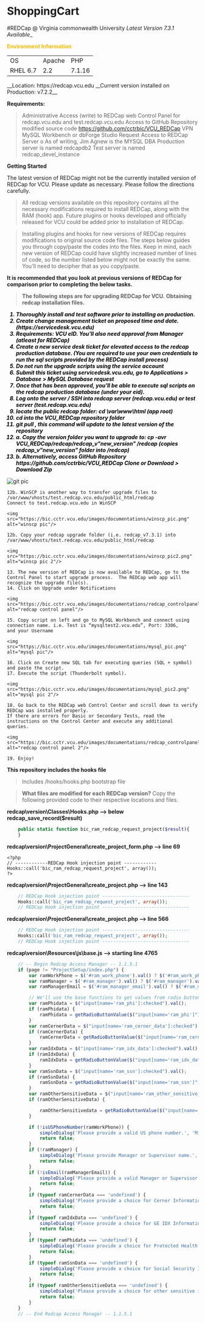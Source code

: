 # ShoppingCart
#REDCap @ Virginia commonwealth University
__Latest_ Version 7.3.1 Available__
<table>
    <thead><p style="font-weight:bold; color:#FFBA00">Environment Information</p></thead>
    <tr>
        <td>OS</td>
        <td>Apache</td>
        <td>PHP</td>
    </tr>
    <tr>
        <td>RHEL 6.7</td>
        <td>2.2</td>
        <td>7.1.16</td>
    </tr>
</table>
__Location: https://redcap.vcu.edu
__Current version installed on Production: v7.2.2__

__Requirements:__
> Administrative Access (write) to REDCap web Control Panel for redcap.vcu.edu and test.redcap.vcu.edu
> Access to GitHub Repository modified source code https://github.com/cctrbic/VCU_REDCap
> VPN
> MySQL Workbench or dbForge Studio
> Request Access to REDCap Server
	o As of writing, Jim Agnew is the MYSQL DBA
> Production server is named redcapdb2
> Test server is named redcap_devel_instance

__Getting Started__

The latest version of REDCap might not be the currently installed version of REDCap for VCU. Please update as necessary.
Please follow the directions carefully. 

> All redcap versions available on this repository contains all the necessary modifications
required to install REDCap, along with the RAM (hook) app. Future plugins or hooks developed and officially released
for VCU could be added prior to installation of REDCap.

> Installing plugins and hooks for new versions of REDCap requires modifications to original source code files.
> The steps below guides you through copy/paste the codes into the files.
> Keep in mind, each new version of REDCap could have slightly increased number of lines of code, so the number listed below
> might not be exactly the same. You'll need to decipher that as you copy/paste.

__It is recommended that you look at previous versions of REDCap for comparison prior to completing the below tasks.__

> __The following steps are for upgrading REDCap for VCU.__
> __Obtaining redcap installation files.__
<ol style="color:#000000; font-style:oblique; font-weight:bold">
    <li>Thoroughly install and test software prior to installing on production.</li>
    <li>Create change management ticket on proposed time and date. (https://servicedesk.vcu.edu)</li>
    <li>Requirements: VCU eID. You'll also need approval from Manager (atleast for REDCap)</li>
    <li>Create a new service desk ticket for elevated access to the redcap production database. (You are required to use your own credentials to run the sql scripts provided by the REDCap install process)</li>
    <li>Do not run the upgrade scripts using the service account</li>
    <li>Submit this ticket using servicedesk.vcu.edu, go to Applications > Database > MySQL Database request</li>
    <li>Once that has been approved, you'll be able to execute sql scripts on the redcap production database (under your eid).</li>
    <li>Log onto the server / SSH into redcap server (redcap.vcu.edu) or test server (test.redcap.vcu.edu)</li>
    <li>locate the public redcap folder: cd \var\www\html (app root)</li>
    <li>cd into the VCU_REDCap repository folder</li>
    <li>git pull , this command will update to the latest version of the repository</li>
    <li>a. Copy the version folder you want to upgrade to: cp -avr VCU_REDCap/redcap/redcap_v"new_version" /redcap (copies redcap_v"new_version" folder into /redcap)</li>
    <li>b. Alternatively, access GitHub Repository https://github.com/cctrbic/VCU_REDCap 
    Clone or Download > Download Zip</li>
    </ol>
    <img src="https://bic.cctr.vcu.edu/images/documentations/git_pic.png" alt="git pic"/>
    
    12b. WinSCP is another way to transfer upgrade files to /var/www/vhosts/test.redcap.vcu.edu/public_html/redcap
    Connect to test.redcap.vcu.edu in WinSCP
    
    <img src="https://bic.cctr.vcu.edu/images/documentations/winscp_pic.png" alt="winscp pic"/>
    
    12b. Copy your redcap upgrade folder (i.e. redcap_v7.3.1) into 
    /var/www/vhosts/test.redcap.vcu.edu/public_html/redcap
    
    <img src="https://bic.cctr.vcu.edu/images/documentations/winscp_pic2.png" alt="winscp pic 2"/>
    
    13. The new version of REDCap is now available to REDCap, go to the Control Panel to start upgrade process.  The REDCap web app will 	 recognize the upgrade file(s).
    14. Click on Upgrade under Notifications
    
    <img src="https://bic.cctr.vcu.edu/images/documentations/redcap_controlpanel.png" alt="redcap control panel"/>
    
    15. Copy script on left and go to MySQL Workbench and connect using connection name. i.e. Test is “mysqltest2.vcu.edu”, Port: 3306, 	and your Username
    
    <img src="https://bic.cctr.vcu.edu/images/documentations/mysql_pic.png" alt="mysql pic"/>
    
    16. Click on Create new SQL tab for executing queries (SQL + symbol) and paste the script.
    17. Execute the script (Thunderbolt symbol).
    
    <img src="https://bic.cctr.vcu.edu/images/documentations/mysql_pic2.png" alt="mysql pic 2"/>
    
    18. Go back to the REDCap web Control Center and scroll down to verify REDCap was installed properly.
	If there are errors for Basic or Secondary Tests, read the instructions on the Control Center and execute any additional 		queries.

    <img src="https://bic.cctr.vcu.edu/images/documentations/redcap_controlpanel2.png" alt="redcap control panel 2"/>
    
    19. Enjoy!
  

__This repository includes the hooks file__
> Includes /hooks/hooks.php bootstrap file

>__What files are modified for each REDCap version?__
> Copy the following provided code to their respective locations and files.

__redcap\version\Classes\Hooks.php --> below redcap_save_record($result)__
```php
    public static function bic_ram_redcap_request_project($result){
    }
```

__redcap\version\ProjectGeneral\create_project_form.php --> line 69__
```
<?php
// ------------REDCap Hook injection point ------------
Hooks::call('bic_ram_redcap_request_project', array());
?>
```
__redcap\version\ProjectGeneral\create_project.php --> line 143__
```php
    // REDCap Hook injection point --------------------------------
    Hooks::call('bic_ram_redcap_request_project', array());
    // REDCap Hook injection point --------------------------------

```
__redcap\version\ProjectGeneral\create_project.php --> line 566__
```php
    // REDCap Hook injection point --------------------------------
    Hooks::call('bic_ram_redcap_request_project', array());
    // REDCap Hook injection point --------------------------------
```
__redcap\version\Resources\js\base.js --> starting line 4765__
```js
    // -- Begin Redcap Access Manager -- 1.1.5.1
	if (page != "ProjectSetup/index.php") {
	    var ramWorkPhone = $('#ram_work_phone').val() ? $('#ram_work_phone').val() : '';
	    var ramManager = $('#ram_manager').val() ? $('#ram_manager').val() : '';
	    var ramManagerEmail = $('#ram_manager_email').val() ? $('#ram_manager_email').val() : '';

	    // We'll use the base functions to get values from radio buttons
	    var ramPhidata = $("input[name='ram_phi']:checked").val();
	    if (ramPhidata) {
	        ramPhidata = getRadioButtonValue($("input[name='ram_phi']"));
	    }
	    var ramCernerData = $("input[name='ram_cerner_data']:checked").val();
	    if (ramCernerData) {
	        ramCernerData = getRadioButtonValue($("input[name='ram_cerner_data']"))
	    }
	    var ramIdxData = $("input[name='ram_idx_data']:checked").val();
	    if (ramIdxData) {
	        ramIdxData = getRadioButtonValue($("input[name='ram_idx_data']"));
	    }
	    var ramSsnData = $("input[name='ram_ssn']:checked").val();
	    if (ramSsnData) {
	        ramSsnData = getRadioButtonValue($("input[name='ram_ssn']"));
	    }
	    var ramOtherSensitiveData = $("input[name='ram_other_sensitive_data']:checked").val();
	    if (ramOtherSensitiveData) {

	        ramOtherSensitivedata = getRadioButtonValue($("input[name='ram_other_sensitive_data']"));
	    }

	    if (!isUSPhoneNumber(ramWorkPhone)) {
	        simpleDialog('Please provide a valid US phone number.', 'Missing Phone Number');
	        return false;
	    }
	    if (!ramManager) {
	        simpleDialog('Please provide Manager or Supervisor name.', 'Missing Manager Information');
	        return false;
	    }
	    if (!isEmail(ramManagerEmail)) {
	        simpleDialog('Please provide a valid Manager or Supervisor email.', 'Missing Manager\'s Email Information');
	        return false;
	    }
	    if (typeof ramCernerData === 'undefined') {
	        simpleDialog('Please provide a choice for Cerner Information.', 'Missing Cerner Information');
	        return false;
	    }
	    if (typeof ramIdxData === 'undefined') {
	        simpleDialog('Please provide a choice for GE IDX Information.', 'Missing IDX Information');
	        return false;
	    }
	    if (typeof ramPhidata === 'undefined') {
	        simpleDialog('Please provide a choice for Protected Health Information.', 'Missing PHI Information');
	        return false;
	    }
	    if (typeof ramSsnData === 'undefined') {
	        simpleDialog('Please provide a choice for Social Security Information.', 'Missing SSN Information');
	        return false;
	    }
	    if (typeof ramOtherSensitiveData === 'undefined') {
	        simpleDialog('Please provide a choice for other sensitive information.', 'Missing Other Sensitive Information');
	        return false;
	    }
	}
    // -- End Redcap Access Manager -- 1.1.5.1	
```
